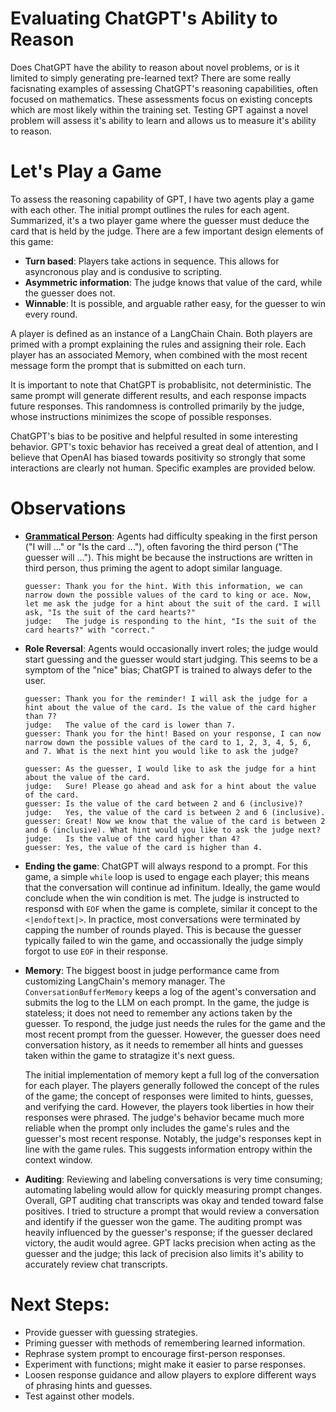 # Evaluating ChatGPT's Ability to Reason
Does ChatGPT have the ability to reason about novel problems, or is it limited to simply generating pre-learned text? There are some really facisnating examples of assessing ChatGPT's reasoning capabilities, often focused on mathematics. These assessments focus on existing concepts which are most likely within the training set. Testing GPT against a novel problem will assess it's ability to learn and allows us to measure it's ability to reason.

# Let's Play a Game
To assess the reasoning capability of GPT, I have two agents play a game with each other. The initial prompt outlines the rules for each agent. Summarized, it's a two player game where the guesser must deduce the card that is held by the judge. There are a few important design elements of this game:
- **Turn based**: Players take actions in sequence. This allows for asyncronous play and is condusive to scripting.
- **Asymmetric information**: The judge knows that value of the card, while the guesser does not.
- **Winnable**: It is possible, and arguable rather easy, for the guesser to win every round.

A player is defined as an instance of a LangChain Chain. Both players are primed with a prompt explaining the rules and assigning their role. Each player has an associated Memory, when combined with the most recent message form the prompt that is submitted on each turn.

It is important to note that ChatGPT is probablisitc, not deterministic. The same prompt will generate different results, and each response impacts future responses. This randomness is controlled primarily by the judge, whose instructions minimizes the scope of possible responses.

ChatGPT's bias to be positive and helpful resulted in some interesting behavior. GPT's toxic behavior has received a great deal of attention, and I believe that OpenAI has biased towards positivity so strongly that some interactions are clearly not human. Specific examples are provided below.


# Observations
- **[Grammatical Person](https://en.wikipedia.org/wiki/Grammatical_person)**: Agents had difficulty speaking in the first person ("I will ..." or "Is the card ..."), often favoring the third person ("The guesser will ..."). This might be because the instructions are written in third person, thus priming the agent to adopt similar language.

    ```
    guesser: Thank you for the hint. With this information, we can narrow down the possible values of the card to king or ace. Now, let me ask the judge for a hint about the suit of the card. I will ask, "Is the suit of the card hearts?"
    judge:   The judge is responding to the hint, "Is the suit of the card hearts?" with "correct."
    ```

- **Role Reversal**: Agents would occasionally invert roles; the judge would start guessing and the guesser would start judging. This seems to be a symptom of the "nice" bias; ChatGPT is trained to always defer to the user.

    ```
    guesser: Thank you for the reminder! I will ask the judge for a hint about the value of the card. Is the value of the card higher than 7?
    judge:   The value of the card is lower than 7.
    guesser: Thank you for the hint! Based on your response, I can now narrow down the possible values of the card to 1, 2, 3, 4, 5, 6, and 7. What is the next hint you would like to ask the judge?
    ```

    ```
    guesser: As the guesser, I would like to ask the judge for a hint about the value of the card.
    judge:   Sure! Please go ahead and ask for a hint about the value of the card.
    guesser: Is the value of the card between 2 and 6 (inclusive)?
    judge:   Yes, the value of the card is between 2 and 6 (inclusive).
    guesser: Great! Now we know that the value of the card is between 2 and 6 (inclusive). What hint would you like to ask the judge next?
    judge:   Is the value of the card higher than 4?
    guesser: Yes, the value of the card is higher than 4.
    ```

- **Ending the game**: ChatGPT will always respond to a prompt. For this game, a simple `while` loop is used to engage each player; this means that the conversation will continue ad infinitum. Ideally, the game would conclude when the win condition is met. The judge is instructed to responsd with `EOF` when the game is complete, similar it concept to the `<|endoftext|>`. In practice, most conversations were terminated by capping the number of rounds played. This is because the guesser typically failed to win the game, and occassionally the judge simply forgot to use `EOF` in their response.


- **Memory**: The biggest boost in judge performance came from customizing LangChain's memory manager. The `ConversationBufferMemory` keeps a log of the agent's conversation and submits the log to the LLM on each prompt. In the game, the judge is stateless; it does not need to remember any actions taken by the guesser. To respond, the judge just needs the rules for the game and the most recent prompt from the guesser. However, the guesser does need conversation history, as it needs to remember all hints and guesses taken within the game to stratagize it's next guess.

    The initial implementation of memory kept a full log of the conversation for each player. The players generally followed the concept of the rules of the game; the concept of responses were limited to hints, guesses, and verifying the card. However, the players took liberties in how their responses were phrased. The judge's behavior became much more reliable when the prompt only includes the game's rules and the guesser's most recent response. Notably, the judge's responses kept in line with the game rules. This suggests information entropy within the context window.

- **Auditing**: Reviewing and labeling conversations is very time consuming; automating labeling would allow for quickly measuring prompt changes. Overall, GPT auditing chat transcripts was okay and tended toward false positives. I tried to structure a prompt that would review a conversation and identify if the guesser won the game. The auditing prompt was heavily influenced by the guesser's response; if the guesser declared victory, the audit would agree. GPT lacks precision when acting as the guesser and the judge; this lack of precision also limits it's ability to accurately review chat transcripts.


# Next Steps:
- Provide guesser with guessing strategies.
- Priming guesser with methods of remembering learned information.
- Rephrase system prompt to encourage first-person responses.
- Experiment with functions; might make it easier to parse responses.
- Loosen response guidance and allow players to explore different ways of phrasing hints and guesses.
- Test against other models.

